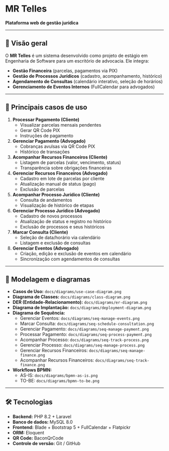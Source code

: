# MR Telles  
**Plataforma web de gestão jurídica**  

---

## 🔖 Visão geral  
O **MR Telles** é um sistema desenvolvido como projeto de estágio em Engenharia de Software para um escritório de advocacia. Ele integra:  
- **Gestão Financeira** (parcelas, pagamentos via PIX)  
- **Gestão de Processos Jurídicos** (cadastro, acompanhamento, histórico)  
- **Agendamento de Consultas** (calendário interativo, seleção de horários)  
- **Gerenciamento de Eventos Internos** (FullCalendar para advogados)

---

## 🎯 Principais casos de uso  
1. **Processar Pagamento (Cliente)**
   - Visualizar parcelas mensais pendentes  
   - Gerar QR Code PIX  
   - Instruções de pagamento  
2. **Gerenciar Pagamento (Advogado)**
   - Cobranças avulsas via QR Code PIX  
   - Histórico de transações  
3. **Acompanhar Recursos Financeiros (Cliente)**
   - Listagem de parcelas (valor, vencimento, status)  
   - Transparência sobre obrigações financeiras  
4. **Gerenciar Recursos Financeiros (Advogado)**
   - Cadastro em lote de parcelas por cliente  
   - Atualização manual de status (pago)  
   - Exclusão de parcelas  
5. **Acompanhar Processo Jurídico (Cliente)**
   - Consulta de andamentos  
   - Visualização de histórico de etapas  
6. **Gerenciar Processo Jurídico (Advogado)**
   - Cadastro de novos processos  
   - Atualização de status e registro no histórico  
   - Exclusão de processos e seus históricos  
7. **Marcar Consulta (Cliente)**
   - Seleção de data/horário via calendário  
   - Listagem e exclusão de consultas  
8. **Gerenciar Eventos (Advogado)**
   - Criação, edição e exclusão de eventos em calendário  
   - Sincronização com agendamentos de consultas  

---

## 📐 Modelagem e diagramas  
- **Casos de Uso:** `docs/diagrams/use-case-diagram.png`  
- **Diagrama de Classes:** `docs/diagrams/class-diagram.png`  
- **DER (Entidade-Relacionamento):** `docs/diagrams/er-diagram.png`  
- **Diagrama de Implantação:** `docs/diagrams/deployment-diagram.png`  
- **Diagrama de Sequência:**  
  - Gerenciar Eventos: `docs/diagrams/seq-manage-events.png`  
  - Marcar Consulta: `docs/diagrams/seq-schedule-consultation.png`  
  - Gerenciar Pagamento: `docs/diagrams/seq-manage-payment.png`  
  - Processar Pagamento: `docs/diagrams/seq-process-payment.png`  
  - Acompanhar Processo: `docs/diagrams/seq-track-process.png`  
  - Gerenciar Processo: `docs/diagrams/seq-manage-process.png`  
  - Gerenciar Recursos Financeiros: `docs/diagrams/seq-manage-finance.png`  
  - Acompanhar Recursos Financeiros: `docs/diagrams/seq-track-finance.png`  
- **Workflows BPMN:**  
  - AS-IS: `docs/diagrams/bpmn-as-is.png`  
  - TO-BE: `docs/diagrams/bpmn-to-be.png`

---

## 🛠️ Tecnologias  
- **Backend:** PHP 8.2 + Laravel  
- **Banco de dados:** MySQL 8.0  
- **Frontend:** Blade + Bootstrap 5 + FullCalendar + Flatpickr  
- **ORM:** Eloquent  
- **QR Code:** BaconQrCode  
- **Controle de versão:** Git / GitHub  
